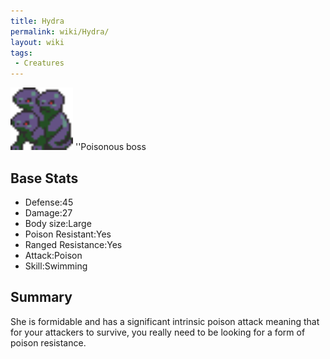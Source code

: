 ```yaml
---
title: Hydra
permalink: wiki/Hydra/
layout: wiki
tags:
 - Creatures
---
```


<img src="hydra.png" title="fig:hydra.png" alt="hydra.png" width="100" />
''Poisonous boss

Base Stats
----------

-   Defense:45
-   Damage:27
-   Body size:Large
-   Poison Resistant:Yes
-   Ranged Resistance:Yes
-   Attack:Poison
-   Skill:Swimming

Summary
-------

She is formidable and has a significant intrinsic poison attack meaning
that for your attackers to survive, you really need to be looking for a
form of poison resistance.
